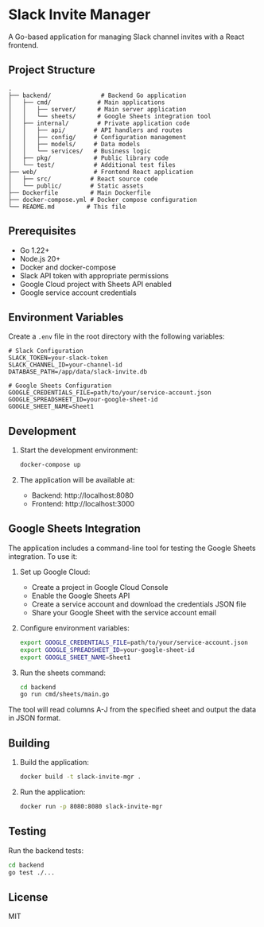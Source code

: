 # Slack Invite Manager

A Go-based application for managing Slack channel invites with a React frontend.

## Project Structure

```
.
├── backend/              # Backend Go application
│   ├── cmd/             # Main applications
│   │   ├── server/      # Main server application
│   │   └── sheets/      # Google Sheets integration tool
│   ├── internal/        # Private application code
│   │   ├── api/        # API handlers and routes
│   │   ├── config/     # Configuration management
│   │   ├── models/     # Data models
│   │   └── services/   # Business logic
│   ├── pkg/            # Public library code
│   └── test/           # Additional test files
├── web/                # Frontend React application
│   ├── src/           # React source code
│   └── public/        # Static assets
├── Dockerfile         # Main Dockerfile
├── docker-compose.yml # Docker compose configuration
└── README.md         # This file
```

## Prerequisites

- Go 1.22+
- Node.js 20+
- Docker and docker-compose
- Slack API token with appropriate permissions
- Google Cloud project with Sheets API enabled
- Google service account credentials

## Environment Variables

Create a `.env` file in the root directory with the following variables:

```
# Slack Configuration
SLACK_TOKEN=your-slack-token
SLACK_CHANNEL_ID=your-channel-id
DATABASE_PATH=/app/data/slack-invite.db

# Google Sheets Configuration
GOOGLE_CREDENTIALS_FILE=path/to/your/service-account.json
GOOGLE_SPREADSHEET_ID=your-google-sheet-id
GOOGLE_SHEET_NAME=Sheet1
```

## Development

1. Start the development environment:
   ```bash
   docker-compose up
   ```

2. The application will be available at:
   - Backend: http://localhost:8080
   - Frontend: http://localhost:3000

## Google Sheets Integration

The application includes a command-line tool for testing the Google Sheets integration. To use it:

1. Set up Google Cloud:
   - Create a project in Google Cloud Console
   - Enable the Google Sheets API
   - Create a service account and download the credentials JSON file
   - Share your Google Sheet with the service account email

2. Configure environment variables:
   ```bash
   export GOOGLE_CREDENTIALS_FILE=path/to/your/service-account.json
   export GOOGLE_SPREADSHEET_ID=your-google-sheet-id
   export GOOGLE_SHEET_NAME=Sheet1
   ```

3. Run the sheets command:
   ```bash
   cd backend
   go run cmd/sheets/main.go
   ```

The tool will read columns A-J from the specified sheet and output the data in JSON format.

## Building

1. Build the application:
   ```bash
   docker build -t slack-invite-mgr .
   ```

2. Run the application:
   ```bash
   docker run -p 8080:8080 slack-invite-mgr
   ```

## Testing

Run the backend tests:
```bash
cd backend
go test ./...
```

## License

MIT 